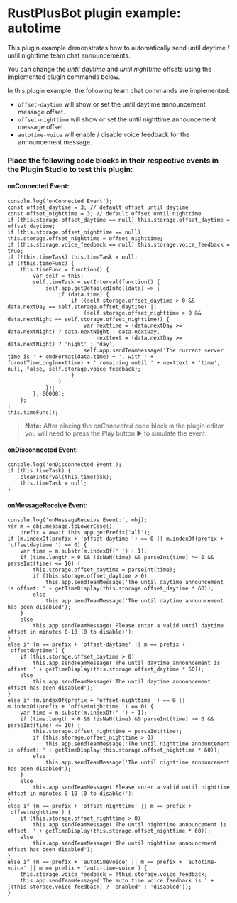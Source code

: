 # **RustPlusBot** plugin example: autotime

This plugin example demonstrates how to automatically send until daytime / until nighttime team chat announcements.

You can change the *until daytime* and *until nighttime* offsets using the implemented plugin commands below.

In this plugin example, the following team chat commands are implemented:

- `offset-daytime` will show or set the until daytime announcement message offset.
- `offset-nighttime` will show or set the until nighttime announcement message offset.
- `autotime-voice` will enable / disable voice feedback for the announcement message.

### Place the following code blocks in their respective events in the Plugin Studio to test this plugin:

#### onConnected Event:

```
console.log('onConnected Event');
const offset_daytime = 3; // default offset until daytime
const offset_nighttime = 3; // default offset until nighttime
if (this.storage.offset_daytime == null) this.storage.offset_daytime = offset_daytime;
if (this.storage.offset_nighttime == null) this.storage.offset_nighttime = offset_nighttime;
if (this.storage.voice_feedback == null) this.storage.voice_feedback = true;
if (!this.timeTask) this.timeTask = null;
if (!this.timeFunc) {
    this.timeFunc = function() {
        var self = this;
        self.timeTask = setInterval(function() {
            self.app.getDetailedInfo((data) => {
                if (data.time) {
                    if ((self.storage.offset_daytime > 0 && data.nextDay == self.storage.offset_daytime) ||
                        (self.storage.offset_nighttime > 0 && data.nextNight == self.storage.offset_nighttime)) {
                        var nexttime = (data.nextDay >= data.nextNight) ? data.nextNight : data.nextDay,
                            nexttext = (data.nextDay >= data.nextNight) ? 'night' : 'day';
                        self.app.sendTeamMessage('The current server time is ' + cmdFormat(data.time) + ', with ' + formatTimeLong(nexttime) + ' remaining until ' + nexttext + 'time', null, false, self.storage.voice_feedback);
                    }
                }
            });
        }, 60000);
    };
}
this.timeFunc();
```

> **Note:** After placing the *onConnected* code block in the plugin editor, you will need to press the Play button :arrow_forward: to simulate the event.

#### onDisconnected Event:

```
console.log('onDisconnected Event');
if (this.timeTask) {
    clearInterval(this.timeTask);
    this.timeTask = null;
}
```

#### onMessageReceive Event:

```
console.log('onMessageReceive Event:', obj);
var m = obj.message.toLowerCase(),
    prefix = await this.app.getPrefix('all');
if (m.indexOf(prefix + 'offset-daytime ') == 0 || m.indexOf(prefix + 'offsetdaytime ') == 0) {
    var time = m.substr(m.indexOf(' ') + 1);
    if (time.length > 0 && !isNaN(time) && parseInt(time) >= 0 && parseInt(time) <= 10) {
        this.storage.offset_daytime = parseInt(time);
        if (this.storage.offset_daytime > 0)
            this.app.sendTeamMessage('The until daytime announcement is offset: ' + getTimeDisplay(this.storage.offset_daytime * 60));
        else
            this.app.sendTeamMessage('The until daytime announcement has been disabled');
    }
    else
        this.app.sendTeamMessage('Please enter a valid until daytime offset in minutes 0-10 (0 to disable)');
}
else if (m == prefix + 'offset-daytime' || m == prefix + 'offsetdaytime') {
    if (this.storage.offset_daytime > 0)
        this.app.sendTeamMessage('The until daytime announcement is offset: ' + getTimeDisplay(this.storage.offset_daytime * 60));
    else
        this.app.sendTeamMessage('The until daytime announcement offset has been disabled');
}
else if (m.indexOf(prefix + 'offset-nighttime ') == 0 || m.indexOf(prefix + 'offsetnighttime ') == 0) {
    var time = m.substr(m.indexOf(' ') + 1);
    if (time.length > 0 && !isNaN(time) && parseInt(time) >= 0 && parseInt(time) <= 10) {
        this.storage.offset_nighttime = parseInt(time);
        if (this.storage.offset_nighttime > 0)
            this.app.sendTeamMessage('The until nighttime announcement is offset: ' + getTimeDisplay(this.storage.offset_nighttime * 60));
        else
            this.app.sendTeamMessage('The until nighttime announcement has been disabled');
    }
    else
        this.app.sendTeamMessage('Please enter a valid until nighttime offset in minutes 0-10 (0 to disable)');
}
else if (m == prefix + 'offset-nighttime' || m == prefix + 'offsetnighttime') {
    if (this.storage.offset_nighttime > 0)
        this.app.sendTeamMessage('The until nighttime announcement is offset: ' + getTimeDisplay(this.storage.offset_nighttime * 60));
    else
        this.app.sendTeamMessage('The until nighttime announcement offset has been disabled');
}
else if (m == prefix + 'autotimevoice' || m == prefix + 'autotime-voice' || m == prefix + 'auto-time-voice') {
    this.storage.voice_feedback = !this.storage.voice_feedback;
    this.app.sendTeamMessage('The auto time voice feedback is ' + ((this.storage.voice_feedback) ? 'enabled' : 'disabled'));
}
```
